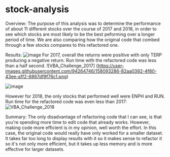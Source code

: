 # stock-analysis
Overview:
The purpose of this analysis was to determine the performance of about 11 different stocks over the course of 2017 and 2018, in order to see which stocks are most likely to be the best peforming over a longer period of time. We are also comparing how the original code that combed through a few stocks compares to this refactored one.

Results:
![image](https://user-images.githubusercontent.com/94264746/158092732-2db9070d-ca46-46de-a853-a96b472e6662.png)
For 2017, overall the returns were positive with only TERP producing a negative return. Run time with the refactored code was less than a half second. ![VBA_Challenge_2017]
(https://user-images.githubusercontent.com/94264746/158093286-82aa0392-4f80-43ee-a1f2-8867df9f76c1.png)


![image](https://user-images.githubusercontent.com/94264746/158092829-6fe14358-ec52-43a2-b28f-fc65ecd4b14a.png)

However for 2018, the only stocks that performed well were ENPH and RUN. Run time for the refactored code was even less than 2017:
![VBA_Challenge_2018](https://user-images.githubusercontent.com/94264746/158093410-6d2dd48b-7979-42a3-b0f2-159888aaa83b.png)

Summary: 
The only disadvantage of refactoring code that I can see, is that you're spending more time to edit code that already works. However, making code more efficient is in my opinion, well worth the effort. In this case, the original code would really have only worked for a smaller dataset. It takes far too long to display results with it so it makes sense to refactor it so it's not only more efficient, but it takes up less memory and is more effective for larger datasets.
